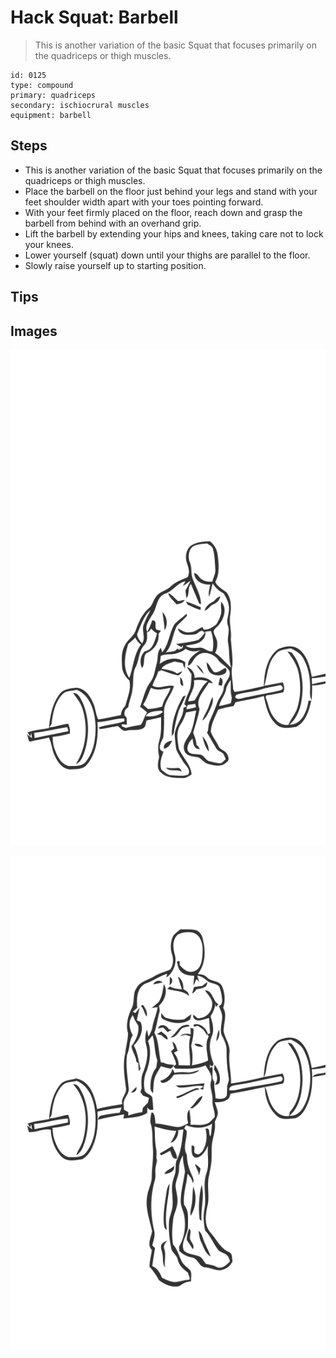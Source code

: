 # Hack Squat: Barbell
> This is another variation of the basic Squat that focuses primarily on the quadriceps or thigh muscles.

``` 
id: 0125 
type: compound 
primary: quadriceps 
secondary: ischiocrural muscles 
equipment: barbell 
``` 

## Steps

 - This is another variation of the basic Squat that focuses primarily on the quadriceps or thigh muscles.
 - Place the barbell on the floor just behind your legs and stand with your feet shoulder width apart with your toes pointing forward.
 - With your feet firmly placed on the floor, reach down and grasp the barbell from behind with an overhand grip.
 - Lift the barbell by extending your hips and knees, taking care not to lock your knees.
 - Lower yourself (squat) down until your thighs are parallel to the floor.
 - Slowly raise yourself up to starting position.

## Tips


## Images

![](./../svg/0125-relaxation.svg)

![](./../svg/0125-tension.svg)
